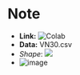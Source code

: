 # Note  

- **Link:** ![Colab](https://colab.research.google.com/drive/1Ie11wYXA50XGaGG002fuEkxl3_OL8lmm?usp=sharing)
- **Data:** VN30.csv
- _Shape_: ![](https://render.githubusercontent.com/render/math?math=44\times30)
- ![image](https://user-images.githubusercontent.com/72609761/158018704-e56211d7-7a2a-493b-800c-b70f59707711.png)

